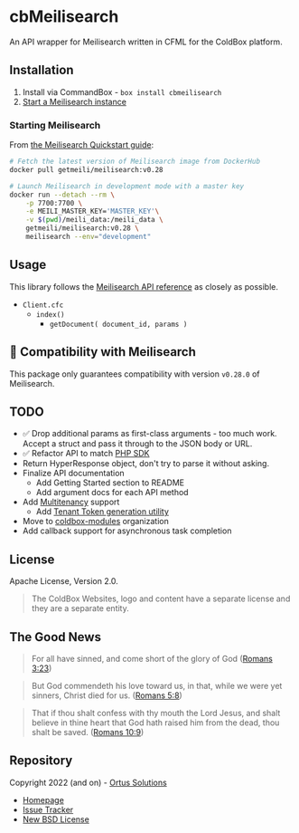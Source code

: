 # cbMeilisearch

An API wrapper for Meilisearch written in CFML for the ColdBox platform.

## Installation

1. Install via CommandBox - `box install cbmeilisearch`
2. [Start a Meilisearch instance](#starting-meilisearch)

### Starting Meilisearch

From [the Meilisearch Quickstart guide](https://docs.meilisearch.com/learn/getting_started/quick_start.html#setup-and-installation):

```bash
# Fetch the latest version of Meilisearch image from DockerHub
docker pull getmeili/meilisearch:v0.28

# Launch Meilisearch in development mode with a master key
docker run --detach --rm \
    -p 7700:7700 \
    -e MEILI_MASTER_KEY='MASTER_KEY'\
    -v $(pwd)/meili_data:/meili_data \
    getmeili/meilisearch:v0.28 \
    meilisearch --env="development"
```

## Usage

This library follows the [Meilisearch API reference](https://docs.meilisearch.com/reference/api/overview.html#api-reference) as closely as possible.

* `Client.cfc`
  * `index()`
    * `getDocument( document_id, params )`

## 🤖 Compatibility with Meilisearch

This package only guarantees compatibility with version `v0.28.0` of Meilisearch.

## TODO

* ✅ Drop additional params as first-class arguments - too much work. Accept a struct and pass it through to the JSON body or URL.
* ✅ Refactor API to match [PHP SDK](https://github.com/meilisearch/meilisearch-php)
* Return HyperResponse object, don't try to parse it without asking.
* Finalize API documentation
  * Add Getting Started section to README
  * Add argument docs for each API method
* Add [Multitenancy](https://docs.meilisearch.com/learn/security/tenant_tokens.html#multitenancy-and-tenant-tokens) support
  * Add [Tenant Token generation utility](https://docs.meilisearch.com/learn/security/tenant_tokens.html#generating-tenant-tokens-without-a-meilisearch-sdk)
* Move to [coldbox-modules](https://github.com/coldbox-modules) organization
* Add callback support for asynchronous task completion 

## License

Apache License, Version 2.0.

> The ColdBox Websites, logo and content have a separate license and they are a separate entity.

## The Good News

> For all have sinned, and come short of the glory of God ([Romans 3:23](https://www.kingjamesbibleonline.org/Romans-3-23/))

> But God commendeth his love toward us, in that, while we were yet sinners, Christ died for us. ([Romans 5:8](https://www.kingjamesbibleonline.org/Romans-5-8))

> That if thou shalt confess with thy mouth the Lord Jesus, and shalt believe in thine heart that God hath raised him from the dead, thou shalt be saved. ([Romans 10:9](https://www.kingjamesbibleonline.org/Romans-10-9/))

## Repository

Copyright 2022 (and on) - [Ortus Solutions](https://www.ortussolutions.com/)

* [Homepage](https://github.com/michaelborn/cbMeilisearch)
* [Issue Tracker](https://github.com/michaelborn/cbMeilisearch/issues)
* [New BSD License](https://github.com/michaelborn/cbMeilisearch/blob/master/LICENSE.txt)
